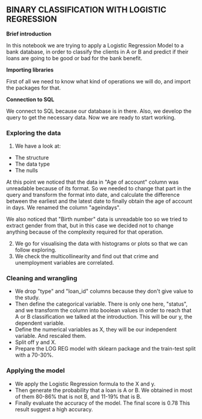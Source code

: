 ## __BINARY CLASSIFICATION WITH LOGISTIC REGRESSION__


**__Brief introduction__**

In this notebook we are trying to apply a Logistic Regression Model to a bank database, in order to classify the clients in A or B and predict if their loans are going to be good or bad for the bank benefit. 


__Importing libraries__

First of all we need to know what kind of operations we will do, and import the packages for that.

__Connection to SQL__

We connect to SQL because our database is in there.
Also, we develop the query to get the necessary data. Now we are ready to start working.

### __Exploring the data__

1. We have a look at:
+ The structure
+ The data type
+ The nulls

At this point we noticed that the data in "Age of account" column was unreadable because of its format. So we needed to change that part in the query and transform the format into date, and calculate the difference between the earliest and the latest date to finally obtain the age of account in days. We renamed the column "ageindays".

We also noticed that "Birth number" data is unreadable too so we tried to extract gender from that, but in this case we decided not to change anything because of the complexity required for that operation.

2. We go for visualising the data with histograms or plots so that we can follow exploring.
3. We check the multicollinearity and find out that crime and unemployment variables are correlated. 




### Cleaning and wrangling

+ We drop "type" and "loan_id" columns because they don't give value to the study.
+ Then define the categorical variable. There is only one here, "status", and we transform the column into boolean values in order to reach that A or B classification we talked at the introduction. This will be our y, the dependent variable. 
+ Define the numerical variables as X, they will be our independent variable. And rescaled them. 
+ Split off y and X.
+ Prepare the LOG REG model with sklearn package and the train-test split with a 70-30%.



### Applying the model

+ We apply the Logistic Regression formula to the X and y.
+ Then generate the probability that a loan is A or B. We obtained in most of them 80-86% that is not B, and 11-19% that is B. 
+ Finally evaluate the accuracy of the model. The final score is 0.78
  This result suggest a high accuracy.
  


